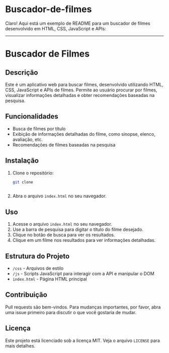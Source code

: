 # Buscador-de-filmes
 
Claro! Aqui está um exemplo de README para um buscador de filmes desenvolvido em HTML, CSS, JavaScript e APIs:

---

# Buscador de Filmes

## Descrição

Este é um aplicativo web para buscar filmes, desenvolvido utilizando HTML, CSS, JavaScript e APIs de filmes. Permite ao usuário procurar por filmes, visualizar informações detalhadas e obter recomendações baseadas na pesquisa.

## Funcionalidades

- Busca de filmes por título
- Exibição de informações detalhadas do filme, como sinopse, elenco, avaliação, etc.
- Recomendações de filmes baseadas na pesquisa


## Instalação

1. Clone o repositório:
    ```bash
    git clone 
    ```
    ```
2. Abra o arquivo `index.html` no seu navegador.

## Uso

1. Acesse o arquivo `index.html` no seu navegador.
2. Use a barra de pesquisa para digitar o título do filme desejado.
3. Clique no botão de busca para ver os resultados.
4. Clique em um filme nos resultados para ver informações detalhadas.

## Estrutura do Projeto

- `/css` - Arquivos de estilo
- `/js` - Scripts JavaScript para interagir com a API e manipular o DOM
- `index.html` - Página HTML principal

## Contribuição

Pull requests são bem-vindos. Para mudanças importantes, por favor, abra uma issue primeiro para discutir o que você gostaria de mudar.

## Licença

Este projeto está licenciado sob a licença MIT. Veja o arquivo `LICENSE` para mais detalhes.

